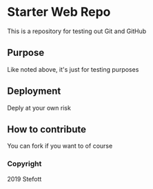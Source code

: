 # Starter Web Repo

This is a repository for testing out Git and GitHub

## Purpose

Like noted above, it's just for testing purposes

## Deployment

Deply at your own risk

## How to contribute

You can fork if you want to of course

### Copyright

2019 Stefott